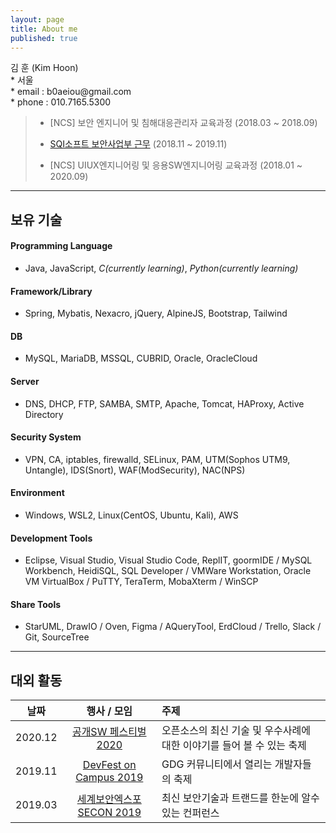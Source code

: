 ```yaml
---
layout: page
title: About me
published: true
---
```


<p class="message">
    김 훈 (Kim Hoon)<br>
    * 서울<br>
    * email : b0aeiou@gmail.com<br>
    * phone : 010.7165.5300<br>
</p>

> - [NCS] 보안 엔지니어 및 침해대응관리자 교육과정 (2018.03 ~ 2018.09)  
> * [SQI소프트 보안사업부 근무](http://www.sqisoft.com/ko/main) (2018.11 ~ 2019.11)  
> - [NCS] UIUX엔지니어링 및 응용SW엔지니어링 교육과정 (2018.01 ~ 2020.09)

---

## 보유 기술

#### Programming Language
- Java, JavaScript, *C(currently learning)*, *Python(currently learning)*

#### Framework/Library
- Spring, Mybatis, Nexacro, jQuery, AlpineJS, Bootstrap, Tailwind

<!-- *React(currently learning)*, *Node.js(currently learning)* -->

#### DB
- MySQL, MariaDB, MSSQL, CUBRID, Oracle, OracleCloud

<!-- *MongoDB(currently learning)* -->

#### Server
- DNS, DHCP, FTP, SAMBA, SMTP, Apache, Tomcat, HAProxy, Active Directory

#### Security System
- VPN, CA, iptables, firewalld, SELinux, PAM, UTM(Sophos UTM9, Untangle), IDS(Snort), WAF(ModSecurity), NAC(NPS)

#### Environment
- Windows, WSL2, Linux(CentOS, Ubuntu, Kali), AWS

<!-- *Docker(currently learning)*, *Firebase(currently learning)* -->

#### Development Tools
-  Eclipse, Visual Studio, Visual Studio Code, ReplIT, goormIDE / MySQL Workbench, HeidiSQL, SQL Developer / VMWare Workstation, Oracle VM VirtualBox / PuTTY, TeraTerm, MobaXterm / WinSCP

#### Share Tools
- StarUML, DrawIO / Oven, Figma / AQueryTool, ErdCloud / Trello, Slack / Git, SourceTree

---

## 대외 활동

| 날짜 | 행사 / 모임 | 주제 |
|:-----:|:----------------------------:|:-------------------------------------------------------|
| 2020.12 | [공개SW 페스티벌 2020](https://www.oss.kr/festival) | 오픈소스의 최신 기술 및 우수사례에 대한 이야기를 들어 볼 수 있는 축제 |
| 2019.11 | [DevFest on Campus 2019](https://festa.io/events/654) | GDG 커뮤니티에서 열리는 개발자들의 축제 |
| 2019.03 | [세계보안엑스포 SECON 2019](https://exhibitors.informamarkets-info.com/SECON2019/kr/) | 최신 보안기술과 트랜드를 한눈에 알수있는 컨퍼런스 |